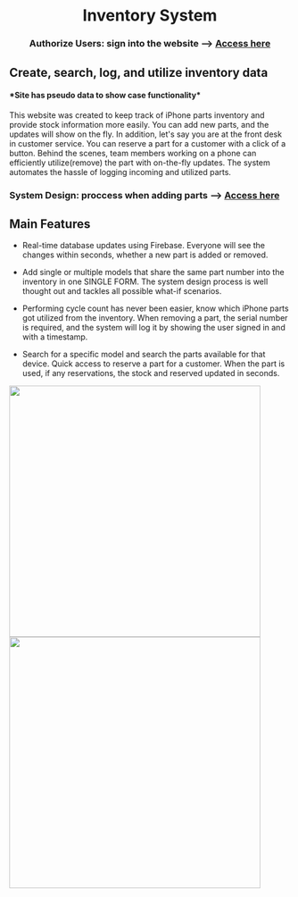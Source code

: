 <h1 align="center">Inventory System</h1>
<h3 align="center">Authorize Users: sign into the website --> <a target="_blank" href="https://inventory-system-fzihs39ra-harmonicvoid.vercel.app/signin">Access here</a> </h3>
<h2>Create, search, log, and utilize inventory data</h2>
<h4>*Site has pseudo data to show case functionality*</h4>
<P>This website was created to keep track of iPhone parts inventory and provide stock information more easily. You can add new parts, and the updates will show on the fly. In addition, let's say you are at the front desk in customer service. You can reserve a part for a customer with a click of a button. Behind the scenes, team members working on a phone can efficiently utilize(remove) the part with on-the-fly updates. The system automates the hassle of logging incoming and utilized parts.</p>

<h3>System Design: proccess when adding parts --> <a target="_blank" href="https://lucid.app/lucidchart/eb4a1605-9c44-4cc3-b7ec-05b3db669206/edit?viewport_loc=-779%2C-1625%2C5255%2C2716%2C0_0&invitationId=inv_fee6bf28-e465-47e9-bbb8-80470353930c">Access here</a></h3>


<h2>Main Features</h2>

<ul>
  <li> Real-time database updates using Firebase. Everyone will see the changes within seconds, whether a new part is added or removed.</li>
  <p></p>
  <li> Add single or multiple models that share the same part number into the inventory in one SINGLE FORM. The system design process is well thought out and tackles all possible what-if scenarios.</li>
  <p></p>
  <li> Performing cycle count has never been easier, know which iPhone parts got utilized from the inventory. When removing a part, the serial number is required, and the system will log it by showing the user signed in and with a timestamp.  </li>
   <p></p>
  <li> Search for a specific model and search the parts available for that device. Quick access to reserve a part for a customer. When the part is used, if any reservations, the stock and reserved updated in seconds. </li>
</ul>
<div>


<div >
 <img width="450" class="img" src="https://lh3.googleusercontent.com/uO5LziL0HvKnfWVZ9yvpIEtyWht6XwWCKHktrj10wBZsSyICGh30mgvsgEVuf5g733_OprlzBUgrY9IAda9bGyC2OFcIrcfM7fRLxRkgRU0jbo4ZfIerSA3T7xefHxvfLaFQ_eiPSvdhq5QJMpJMUeg91O-aFseIF7gSKG4zFCzbra1YOGwzfhfr27sTikPEN9jSzdiqngSsC_Uag7qRc9S5mOf749N7WA-5LPUCCTFYIDNOr2Nlr2fKKL9OmTKRKwHeqU1Ol64j8ShWMPPbEJvA2fYSpYQdo9U_pyQLBNSZ6cTDHcgfqaPHHSkk2MWey-pA5D1CwwipH72soBoIiaxYatPqUPgBkqby6Vtd-85trajZB7huqjjz2F_Fkf2cuYSUxLbl6cOB1XEvv-77NLYzstXUWCosnjV_DNTxyHpw9IBKllngUx1LrccZkH9pFAkS54BpptL7FEdFic3IN-3zeXY3BLTN6feeMXQ9obrmxGMndYRAt9un_inWUakItLlQXr0MIoLT2bvF7RRcAW0vtELII-RYsUSfNpSKQgxhIJEm5b8h-dyjj6mQQdBZFSPvtXSjyqiJNGmviEOkJVMSwYvaMxgwSl5mz9Tf7SMgtQuI2PLVy52mXCLUhsh326scOhJkSh9h_123TIgf9irZZpbmQ9XzHbAvKZ4uYxf2zeh-4qMID7TxrkgJ2vt5NuB1Rf8F_MVdDF1CAVtcMFHGrb7FKoD3qUB8F4mWB1ZXIFM6CHSLyd2LKzIzC-fT60QYyW8tsC5t7l4XdvjAsYpkqCJm0MM27X3hLCX62yqoq7vU0vEVLY1ZgA5auewVUz_b0wIZVK4J1Mpy2gHA2iFyFmOLMwulcH3qXAaOfZT1sD4rVDhH0CUzQ0cBZmppk5snuvcow4uGKYB9t2byX7i15hmrG51rDODh885nJRS6VCLbWUH9Qcr7hRDxWy-HIemTkA3oCLiVqqyzbgaJqjrxXc48lY6uz6L-1ySXZeD_uy0dWABB7BA=w1193-h1298-no?authuser=0" />
 <img width="450" class="img" src="https://lh3.googleusercontent.com/itby_wb8zEiJoairwdfZJpG9jdncVYqM149CBfrnuvMjBO2DbZrIhUTCxOkwoGxEyo3bY_lV5eyKJgTMMwvc0ulzGTGVEDSZFZAjD7AV9U-dUTE2hXEc2hEOQGV0NJI4_NVbakl6fp9t90Yo7_bSaO-Cn3K0hibpmIyMBM7IQ-mGd1Yo7uJDY782ygBoymottxEWpO9qLK3TWd0eULGhk4pBccZuYltxXDtBfoTNu101lT7kRbs4wWPq5J7PwTEsbpnYKbVvGYXvfEQIAvlRRpAjy81iO3t7T1HkkBFsUqbt2UQj1QiS4aPBe9AX875o6dZesc37rRMiafNo8Zn427SBwopeQSBQ0ntSK9rcTSzNAQsGSqXSUKzF-GgmF0zuMzIKbDuqVOnZLs-c6oUP2Ve8UFgjwpRpu7_TMEG842clbgJPBOJwrnF4rurmGaiHNqCo-atolh2UsGcNzm5CN5a4hkvm8L9Na10_GHBG2xey5PdQl9PVghTOoxodwDUusUviYRHGFX4qoGHQwcmn94-yceKRBUGV5N1be0f7y7xuLTb2KBL4p1YqOrVjbpeJ8evFjKntnooskX-09KEO5qk94NqgnBVicdL2WzWtQ6NIhR7Rnty06aMUSLbs8nHF1XUOXRF1OgeGF97P9QFGWW-BeQLxXuv75H31UM7T7SGsYEeU-EwDgBU1dStmFSW1WFapJJZaQKusACf5nW1wm0EajHcoCPgk_tmHpWEIDtyZ-HFsJrCqBszG0r2cyR-1M8hrhY7TX4w5XuqG3E3aUQLMm9gchCBGV2cXyRJDo0n5qiCNdOp0lxs1kJ09yelwuZ5dmDIfWa8RiQjZmc0Zvsj66DHkW1j2VGv4TaGFfyH5fQJQTw-2_YPzNLrw1FRPVWLZhJTwOaZzxDJAqe3_Nf2M_E8l9scG8VKcKEFzgnc-qQHFgW6XeorS_j54laiQ2Rk0C-0_xawXWl0wILowtp4Ky3fVxa03ufsIxArwSZa2bdSnQr5nyKw=w1188-h1291-no?authuser=0" />
</div>


